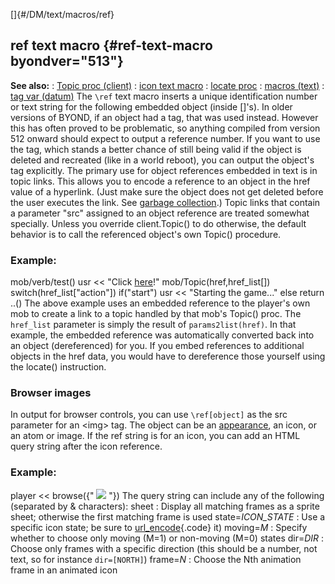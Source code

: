 []{#/DM/text/macros/ref}
  ## ref text macro {#ref-text-macro byondver="513"}
  **See also:**
  :   [Topic proc (client)](ref/client/proc/Topic)
  :   [icon text macro](ref/DM/text/macros/icon)
  :   [locate proc](ref/proc/locate)
  :   [macros (text)](ref/DM/text/macros)
  :   [tag var (datum)](ref/datum/var/tag)
  The `\ref` text macro inserts a unique identification number or text
  string for the following embedded object (inside \[\]\'s).
  In older versions of BYOND, if an object had a tag, that was used
  instead. However this has often proved to be problematic, so anything
  compiled from version 512 onward should expect to output a reference
  number. If you want to use the tag, which stands a better chance of
  still being valid if the object is deleted and recreated (like in a
  world reboot), you can output the object\'s tag explicitly.
  The primary use for object references embedded in text is in topic
  links. This allows you to encode a reference to an object in the href
  value of a hyperlink. (Just make sure the object does not get deleted
  before the user executes the link. See [garbage
  collection](ref/DM/garbage).)
  Topic links that contain a parameter \"src\" assigned to an object
  reference are treated somewhat specially. Unless you override
  client.Topic() to do otherwise, the default behavior is to call the
  referenced object\'s own Topic() procedure.
  ### Example:
  mob/verb/test() usr \<\< \"Click
  [here](?src=\ref%5Bsrc%5D;action=start)!\" mob/Topic(href,href_list\[\])
  switch(href_list\[\"action\"\]) if(\"start\") usr \<\< \"Starting the
  game\...\" else return ..()
  The above example uses an embedded reference to the player\'s own mob to
  create a link to a topic handled by that mob\'s Topic() proc. The
  `href_list` parameter is simply the result of `params2list(href)`.
  In that example, the embedded reference was automatically converted back
  into an object (dereferenced) for you. If you embed references to
  additional objects in the href data, you would have to dereference those
  yourself using the locate() instruction.
  ### Browser images
  In output for browser controls, you can use `\ref[object]` as the src
  parameter for an \<img\> tag. The object can be an
  [appearance](ref/atom/var/appearance), an icon, or an atom or image.
  If the ref string is for an icon, you can add an HTML query string after
  the icon reference.
  ### Example:
  player \<\< browse({\"
  ![](\ref%5Bicon%5D?state=hungry&dir=%5BEAST%5D)
  \"})
  The query string can include any of the following (separated by &
  characters):
  sheet
  :   Display all matching frames as a sprite sheet; otherwise the first
      matching frame is used
  state=*ICON_STATE*
  :   Use a specific icon state; be sure to
      [url_encode](ref/proc/url_encode){.code} it)
  moving=*M*
  :   Specify whether to choose only moving (M=1) or non-moving (M=0)
      states
  dir=*DIR*
  :   Choose only frames with a specific direction (this should be a
      number, not text, so for instance `dir=[NORTH]`)
  frame=*N*
  :   Choose the Nth animation frame in an animated icon